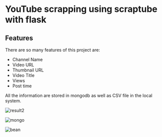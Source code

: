 # YouTube scrapping using scraptube with flask 

## Features

There are so many features of this project are:

- Channel Name
- Video URL
- Thumbnail URL
- Video Title
- Views
- Post time

All the information are stored in mongodb as well as CSV file in the local system.

![result2](https://user-images.githubusercontent.com/124049417/230733451-b7709569-70c4-46f8-ac82-71a0f24c12f3.png)


![mongo](https://user-images.githubusercontent.com/124049417/230721841-87a255f2-1e2e-4da6-9e39-f00f8ba9018b.png)


![bean](https://user-images.githubusercontent.com/124049417/230721849-c72c5866-6fef-4eb6-b3aa-c01c39a8a556.png)

